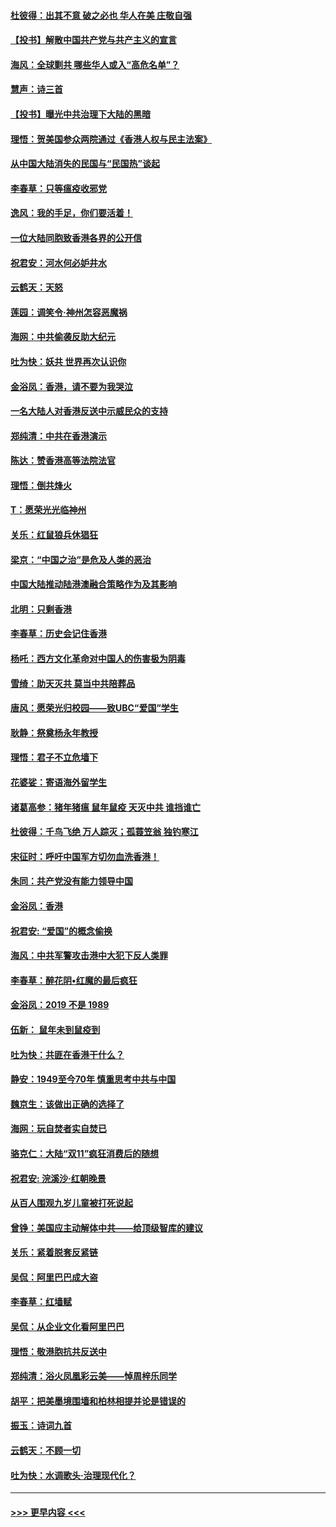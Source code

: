 #### [杜彼得：出其不意 破之必也 华人在美 庄敬自强](../pages/nsc993/n11679554.md?t=11260644) 
#### [【投书】解散中国共产党与共产主义的宣言](../pages/nsc993/n11679177.md?t=11260644) 
#### [海风：全球剿共 哪些华人或入“高危名单”？](../pages/nsc993/n11678617.md?t=11260644) 
#### [慧声：诗三首](../pages/nsc993/n11678848.md?t=11260644) 
#### [【投书】曝光中共治理下大陆的黑暗](../pages/nsc993/n11678674.md?t=11260644) 
#### [理悟：贺美国参众两院通过《香港人权与民主法案》](../pages/nsc993/n11678104.md?t=11260644) 
#### [从中国大陆消失的民国与“民国热”谈起](../pages/nsc993/n11678075.md?t=11260644) 
#### [李春草：只等瘟疫收邪党](../pages/nsc993/n11677308.md?t=11260644) 
#### [逸风：我的手足，你们要活着！](../pages/nsc993/n11676352.md?t=11260644) 
#### [一位大陆同胞致香港各界的公开信](../pages/nsc993/n11675761.md?t=11260644) 
#### [祝君安：河水何必妒井水](../pages/nsc993/n11675746.md?t=11260644) 
#### [云鹤天：天怒](../pages/nsc993/n11675718.md?t=11260644) 
#### [莲园：调笑令‧神州怎容恶魔祸](../pages/nsc993/n11675648.md?t=11260644) 
#### [海网：中共偷袭反助大纪元](../pages/nsc993/n11673515.md?t=11260644) 
#### [吐为快：妖共 世界再次认识你](../pages/nsc993/n11673506.md?t=11260644) 
#### [金浴凤：香港，请不要为我哭泣](../pages/nsc993/n11673248.md?t=11260644) 
#### [一名大陆人对香港反送中示威民众的支持](../pages/nsc993/n11672615.md?t=11260644) 
#### [郑纯清：中共在香港演示](../pages/nsc993/n11670539.md?t=11260644) 
#### [陈达：赞香港高等法院法官](../pages/nsc993/n11669542.md?t=11260644) 
#### [理悟：倒共烽火](../pages/nsc993/n11668844.md?t=11260644) 
#### [T：愿荣光光临神州](../pages/nsc993/n11668421.md?t=11260644) 
#### [关乐：红鼠狼兵休猖狂](../pages/nsc993/n11668378.md?t=11260644) 
#### [梁京：“中国之治”是危及人类的恶治](../pages/nsc993/n11668328.md?t=11260644) 
#### [中国大陆推动陆港澳融合策略作为及其影响](../pages/nsc993/n11668157.md?t=11260644) 
#### [北明：只剩香港](../pages/nsc993/n11668002.md?t=11260644) 
#### [李春草：历史会记住香港](../pages/nsc993/n11667927.md?t=11260644) 
#### [杨吒：西方文化革命对中国人的伤害极为阴毒](../pages/nsc993/n11664521.md?t=11260644) 
#### [雪绮：助天灭共 莫当中共陪葬品](../pages/nsc993/n11662650.md?t=11260644) 
#### [唐风：愿荣光归校园——致UBC“爱国”学生](../pages/nsc993/n11662194.md?t=11260644) 
#### [耿静：祭奠杨永年教授](../pages/nsc993/n11662514.md?t=11260644) 
#### [理悟：君子不立危墙下](../pages/nsc993/n11662172.md?t=11260644) 
#### [花婆娑：寄语海外留学生](../pages/nsc993/n11662121.md?t=11260644) 
#### [诸葛高参：猪年猪瘟 鼠年鼠疫 天灭中共 谁挡谁亡](../pages/nsc993/n11661980.md?t=11260644) 
#### [杜彼得：千鸟飞绝 万人踪灭；孤蓑笠翁 独钓寒江](../pages/nsc993/n11661170.md?t=11260644) 
#### [宋征时：呼吁中国军方切勿血洗香港！](../pages/nsc993/n11415318.md?t=11260644) 
#### [朱同：共产党没有能力领导中国](../pages/nsc993/n11660421.md?t=11260644) 
#### [金浴凤：香港](../pages/nsc993/n11660419.md?t=11260644) 
#### [祝君安: “爱国”的概念偷换](../pages/nsc993/n11659706.md?t=11260644) 
#### [海风：中共军警攻击港中大犯下反人类罪](../pages/nsc993/n11659632.md?t=11260644) 
#### [李春草：醉花阴•红魔的最后疯狂](../pages/nsc993/n11659287.md?t=11260644) 
#### [金浴凤：2019 不是 1989](../pages/nsc993/n11657663.md?t=11260644) 
#### [伍新： 鼠年未到鼠疫到](../pages/nsc993/n11655098.md?t=11260644) 
#### [吐为快：共匪在香港干什么？](../pages/nsc993/n11654891.md?t=11260644) 
#### [静安：1949至今70年 慎重思考中共与中国](../pages/nsc993/n11651244.md?t=11260644) 
#### [魏京生：该做出正确的选择了](../pages/nsc993/n11653084.md?t=11260644) 
#### [海网：玩自焚者实自焚已](../pages/nsc993/n11652423.md?t=11260644) 
#### [骆克仁：大陆“双11”疯狂消费后的随想](../pages/nsc993/n11652305.md?t=11260644) 
#### [祝君安: 浣溪沙·红朝晚景](../pages/nsc993/n11652258.md?t=11260644) 
#### [从百人围观九岁儿童被打死说起](../pages/nsc993/n11651030.md?t=11260644) 
#### [曾铮：美国应主动解体中共——给顶级智库的建议](../pages/nsc993/n11649888.md?t=11260644) 
#### [关乐：紧着脱套反紧链](../pages/nsc993/n11649069.md?t=11260644) 
#### [吴侃：阿里巴巴成大盗](../pages/nsc993/n11645523.md?t=11260644) 
#### [李春草：红墙赋](../pages/nsc993/n11646389.md?t=11260644) 
#### [吴侃：从企业文化看阿里巴巴](../pages/nsc993/n11645476.md?t=11260644) 
#### [理悟：敬港胞抗共反送中](../pages/nsc993/n11645466.md?t=11260644) 
#### [郑纯清：浴火凤凰彩云美——悼周梓乐同学](../pages/nsc993/n11645155.md?t=11260644) 
#### [胡平：把美墨境围墙和柏林相提并论是错误的](../pages/nsc993/n11645134.md?t=11260644) 
#### [振玉：诗词九首](../pages/nsc993/n11644081.md?t=11260644) 
#### [云鹤天：不顾一切](../pages/nsc993/n11643508.md?t=11260644) 
#### [吐为快：水调歌头·治理现代化？](../pages/nsc993/n11643485.md?t=11260644) 

----
#### [ >>> 更早内容 <<< ](../indexes/nsc993-earlier.md)
